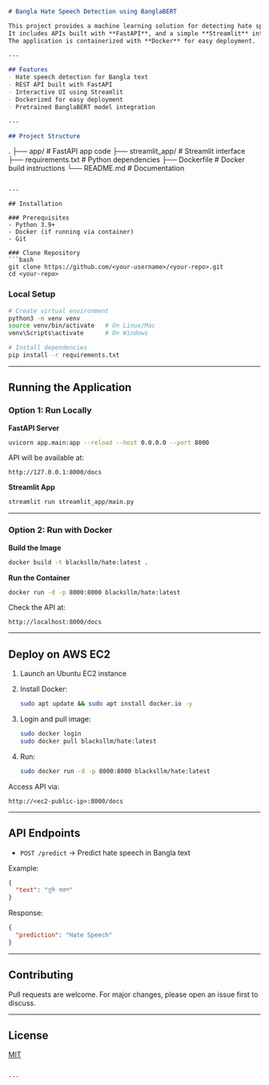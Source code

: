 ```markdown
# Bangla Hate Speech Detection using BanglaBERT

This project provides a machine learning solution for detecting hate speech in Bangla text using the **BanglaBERT** model.  
It includes APIs built with **FastAPI**, and a simple **Streamlit** interface for testing.  
The application is containerized with **Docker** for easy deployment.

---

## Features
- Hate speech detection for Bangla text
- REST API built with FastAPI
- Interactive UI using Streamlit
- Dockerized for easy deployment
- Pretrained BanglaBERT model integration

---

## Project Structure
```

.
├── app/                  # FastAPI app code
├── streamlit\_app/        # Streamlit interface
├── requirements.txt      # Python dependencies
├── Dockerfile            # Docker build instructions
└── README.md             # Documentation

````

---

## Installation

### Prerequisites
- Python 3.9+  
- Docker (if running via container)  
- Git  

### Clone Repository
```bash
git clone https://github.com/<your-username>/<your-repo>.git
cd <your-repo>
````

### Local Setup

```bash
# Create virtual environment
python3 -m venv venv
source venv/bin/activate   # On Linux/Mac
venv\Scripts\activate      # On Windows

# Install dependencies
pip install -r requirements.txt
```

---

## Running the Application

### Option 1: Run Locally

**FastAPI Server**

```bash
uvicorn app.main:app --reload --host 0.0.0.0 --port 8000
```

API will be available at:

```
http://127.0.0.1:8000/docs
```

**Streamlit App**

```bash
streamlit run streamlit_app/main.py
```

---

### Option 2: Run with Docker

**Build the Image**

```bash
docker build -t blacksllm/hate:latest .
```

**Run the Container**

```bash
docker run -d -p 8000:8000 blacksllm/hate:latest
```

Check the API at:

```
http://localhost:8000/docs
```

---

## Deploy on AWS EC2

1. Launch an Ubuntu EC2 instance
2. Install Docker:

   ```bash
   sudo apt update && sudo apt install docker.io -y
   ```
3. Login and pull image:

   ```bash
   sudo docker login
   sudo docker pull blacksllm/hate:latest
   ```
4. Run:

   ```bash
   sudo docker run -d -p 8000:8000 blacksllm/hate:latest
   ```

Access API via:

```
http://<ec2-public-ip>:8000/docs
```

---

## API Endpoints

* `POST /predict` → Predict hate speech in Bangla text

Example:

```json
{
  "text": "তুমি খারাপ"
}
```

Response:

```json
{
  "prediction": "Hate Speech"
}
```

---

## Contributing

Pull requests are welcome. For major changes, please open an issue first to discuss.

---

## License

[MIT](LICENSE)

```

---

```


